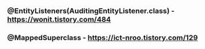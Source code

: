 ### @EntityListeners(AuditingEntityListener.class) - https://wonit.tistory.com/484
### @MappedSuperclass - https://ict-nroo.tistory.com/129
